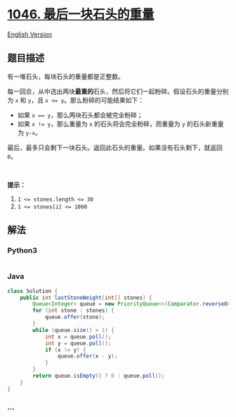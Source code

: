 # [1046. 最后一块石头的重量](https://leetcode-cn.com/problems/last-stone-weight)

[English Version](/solution/1000-1099/1046.Last%20Stone%20Weight/README_EN.md)

## 题目描述

<!-- 这里写题目描述 -->
<p>有一堆石头，每块石头的重量都是正整数。</p>

<p>每一回合，从中选出两块<strong>最重的</strong>石头，然后将它们一起粉碎。假设石头的重量分别为&nbsp;<code>x</code> 和&nbsp;<code>y</code>，且&nbsp;<code>x &lt;= y</code>。那么粉碎的可能结果如下：</p>

<ul>
	<li>如果&nbsp;<code>x == y</code>，那么两块石头都会被完全粉碎；</li>
	<li>如果&nbsp;<code>x != y</code>，那么重量为&nbsp;<code>x</code>&nbsp;的石头将会完全粉碎，而重量为&nbsp;<code>y</code>&nbsp;的石头新重量为&nbsp;<code>y-x</code>。</li>
</ul>

<p>最后，最多只会剩下一块石头。返回此石头的重量。如果没有石头剩下，就返回 <code>0</code>。</p>

<p>&nbsp;</p>

<p><strong>提示：</strong></p>

<ol>
	<li><code>1 &lt;= stones.length &lt;= 30</code></li>
	<li><code>1 &lt;= stones[i] &lt;= 1000</code></li>
</ol>

## 解法

<!-- 这里可写通用的实现逻辑 -->

<!-- tabs:start -->

### **Python3**

<!-- 这里可写当前语言的特殊实现逻辑 -->

```python

```

### **Java**

<!-- 这里可写当前语言的特殊实现逻辑 -->

```java
class Solution {
    public int lastStoneWeight(int[] stones) {
        Queue<Integer> queue = new PriorityQueue<>(Comparator.reverseOrder());
        for (int stone : stones) {
            queue.offer(stone);
        }
        while (queue.size() > 1) {
            int x = queue.poll();
            int y = queue.poll();
            if (x != y) {
                queue.offer(x - y);
            }
        }
        return queue.isEmpty() ? 0 : queue.poll();
    }
}

```

### **...**

```

```

<!-- tabs:end -->
